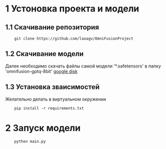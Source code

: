 # 1 Устоновка проекта и модели

## 1.1 Скачивание репозитория

```
	git clone https://github.com/laoagv/OmniFusionProject
```

## 1.2 Скачивание модели
Далее необходимо скачать файлы самой модели '*.safetensors' в папку 'omnifusion-gptq-8bit' [google disk](https://drive.google.com/drive/folders/1rIb4Cfglv2cG21ep2r5oJ4L4zLFDIjng?usp=sharing)

## 1.3 Установка зваисимостей 
Желательно делать в виртуальном окружении

```
	pip install -r requirements.txt
```

# 2 Запуск модели
```
	python main.py
```

